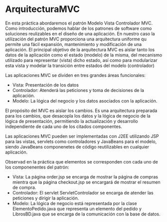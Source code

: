 # ArquitecturaMVC
En esta práctica abordaremos el patrón  Modelo Vista Controlador MVC.
Como introducción, podemos hablar de los patrones de software como soluciones reulizables
en el diseño de una aplicación. En nuestro caso la utilización del patrón MVC proporciona
una arquitectura uniforme qu permite una fácil expansión, mantenimiento y  modificación de
una aplicación.
El principal objetivo de la arquitectura MVC es aislar tanto los datos de la aplicación como
el estado (modelo) de la misma, del mecanismo utilizado para representar (vista) dicho estado,
así como para modularizar esta vista y  modelar la transición entre estados del modelo
(controlador)

Las aplicaciones MVC se dividen en tres grandes áreas funcionales:
- Vista: Presentación de los datos
- Controlador: Atenderá las peticiones y toma de decisiones de la aplicación.
- Modelo: La lógica del negocio y los datos asociados con la aplicación.

El propósito del MVC es aislar los cambios. Es una arquitectura preparada para los cambios, que
desacopla los datos y la lógica de negocio de la lógica de presentación, permitiendo la
actualización y desarrollo independiente de cada uno de los citados componentes.

Las aplicaciones MVC pueden ser implementadas con J2EE utilizando JSP para las vistas, servlets
como controladores y JavaBeans para el modelo, siendo JavaBeans componenetes de código 
reutilizables en cualquier aplicación.

Observad en la práctica que elementos se corresponden con cada uno de los componenentes del 
patrón:
- Vista: La página order.jsp se encarga de mostrar la página de compras mientra que la página
checkout.jsp se encargará de mostrar el resumen de compra.
- Controlador: El servlet ServletControlador se encarga de atender las peticiones y dirigir la
aplicación.
- Modelo: La lógica de negocio está representada por la clase ElementoPedido.java que representa
un elemento del pedido y LibrosBD.java que se encarga de la comunicación con la base de datos.
